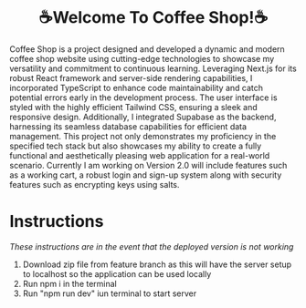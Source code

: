 <h1 align="center">☕Welcome To Coffee Shop!☕</h1>

Coffee Shop is a project designed and developed a dynamic and modern coffee shop website using cutting-edge technologies to showcase my versatility and commitment to continuous learning. Leveraging Next.js for its robust React framework and server-side rendering capabilities, I incorporated TypeScript to enhance code maintainability and catch potential errors early in the development process. The user interface is styled with the highly efficient Tailwind CSS, ensuring a sleek and responsive design. Additionally, I integrated Supabase as the backend, harnessing its seamless database capabilities for efficient data management. This project not only demonstrates my proficiency in the specified tech stack but also showcases my ability to create a fully functional and aesthetically pleasing web application for a real-world scenario. Currently I am working on Version 2.0 will include features such as a working cart, a robust login and sign-up system along with security features such as encrypting keys using salts.

<h1>Instructions</h1>

_These instructions are in the event that the deployed version is not working_

1. Download zip file from feature branch as this will have the server setup to localhost so the application can be used locally
2. Run npm i in the terminal
3. Run "npm run dev" iun terminal to start server
